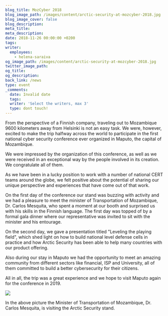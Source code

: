 ```yaml
---
blog_title: MozCyber 2018
blog_image_path: /images/content/arctic-security-at-mozcyber-2018.jpg
blog_image_cover: false
blog_description:
meta_title:
meta_description:
date: 2018-11-26 00:00:00 +0200
tags:
writer:
  employees:
    - helena-saraiva
og_image_path: /images/content/arctic-security-at-mozcyber-2018.jpg
twitter_image_path:
og_title:
og_description:
back_link: /news
type: event
_comments:
  date: Invalid date
  tags:
  writer: 'Select the writers, max 3'
  type: dont touch!
---
```


From the perspective of a Finnish company, traveling out to Mozambique 9600 kilometers away from Helsinki is not an easy task. We were, however, excited to make the trip halfway across the world to participate in the first national cyber security conference ever organized in Maputo, the capital of Mozambique.&nbsp;

We were impressed by the organization of this conference, as well as we were received in an exceptional way by the people involved in its creation. We congratulate all of them.

As we have been in a lucky position to work with a number of national CERT teams around the globe, we felt positive about the potential of sharing our unique perspective and experiences that have come out of that work.&nbsp;

On the first day of the conference our stand was buzzing with activity and we had a pleasure to meet the minister of Transportation of Mozambique, Dr. Carlos Mesquita, who spent a moment at our booth and surprised us with his skills in the Finnish language. The first day was topped of by a formal gala dinner where our representative was invited to sit with the minister and his entourage.

On the second day, we gave a presentation titled "Leveling the playing field", which shed light on how to build national level defense cells in practice and how Arctic Security has been able to help many countries with our product offering.&nbsp;

Also during our stay in Maputo we had the opportunity to meet an amazing community from different sectors like financial, ISP and University, all of them committed to build a better cybersecurity for their citizens.

All in all, the trip was a great experience and we hope to visit Maputo again for the conference in 2019.

![](/images/content/arctic-security-at-mozcyber-2018.jpg)

In the above picture the Minister of Transportation of Mozambique, Dr. Carlos Mesquita, is visiting the Arctic Security stand.
